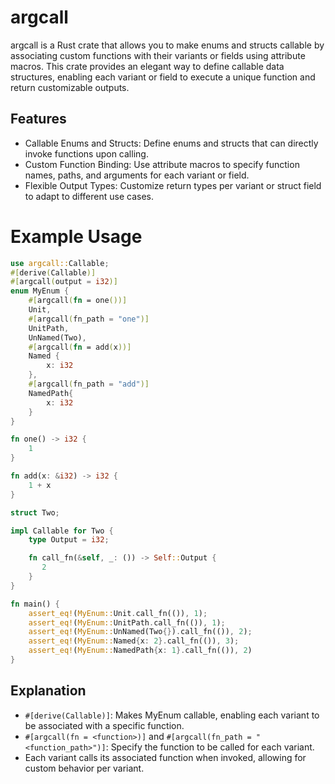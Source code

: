# argcall

argcall is a Rust crate that allows you to make enums and structs callable by associating custom functions with their variants or fields using attribute macros.
This crate provides an elegant way to define callable data structures, enabling each variant or field to execute a unique function and return customizable outputs.

## Features

- Callable Enums and Structs: Define enums and structs that can directly invoke functions upon calling.
- Custom Function Binding: Use attribute macros to specify function names, paths, and arguments for each variant or field.
- Flexible Output Types: Customize return types per variant or struct field to adapt to different use cases.

# Example Usage

```rust
use argcall::Callable;
#[derive(Callable)]
#[argcall(output = i32)]
enum MyEnum {
    #[argcall(fn = one())]
    Unit,
    #[argcall(fn_path = "one")]
    UnitPath,
    UnNamed(Two),
    #[argcall(fn = add(x))]
    Named {
        x: i32
    },
    #[argcall(fn_path = "add")]
    NamedPath{
        x: i32
    }
}

fn one() -> i32 {
    1
}

fn add(x: &i32) -> i32 {
    1 + x
}

struct Two;

impl Callable for Two {
    type Output = i32;

    fn call_fn(&self, _: ()) -> Self::Output {
       2
    }
}

fn main() {
    assert_eq!(MyEnum::Unit.call_fn(()), 1);
    assert_eq!(MyEnum::UnitPath.call_fn(()), 1);
    assert_eq!(MyEnum::UnNamed(Two{}).call_fn(()), 2);
    assert_eq!(MyEnum::Named{x: 2}.call_fn(()), 3);
    assert_eq!(MyEnum::NamedPath{x: 1}.call_fn(()), 2)
}
```

## Explanation

- `#[derive(Callable)]`: Makes MyEnum callable, enabling each variant to be associated with a specific function.
- `#[argcall(fn = <function>)]` and `#[argcall(fn_path = "<function_path>")]`: Specify the function to be called for each variant.
- Each variant calls its associated function when invoked, allowing for custom behavior per variant.

